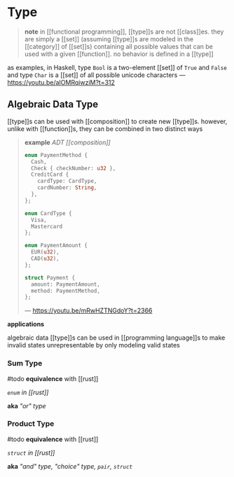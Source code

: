 # Type

> **note** in [[functional programming]], [[type]]s are not [[class]]es. they are simply a [[set]] (assuming [[type]]s are modeled in the [[category]] of [[set]]s) containing all possible values that can be used with a given [[function]]. no behavior is defined in a [[type]]

as examples, in Haskell, type `Bool` is a two-element [[set]] of `True` and `False` and type `Char` is a [[set]] of all possible unicode characters &mdash; <https://youtu.be/aIOMRqiwziM?t=312>

## Algebraic Data Type

[[type]]s can be used with [[composition]] to create new [[type]]s. however, unlike with [[function]]s, they can be combined in two distinct ways

> **example** _ADT [[composition]]_
>
> ```Rust
> enum PaymentMethod {
>   Cash,
>   Check { checkNumber: u32 },
>   CreditCard {
>     cardType: CardType,
>     cardNumber: String,
>   },
> };
>
> enum CardType {
>   Visa,
>   Mastercard
> };
>
> enum PaymentAmount {
>   EUR(u32),
>   CAD(u32),
> };
>
> struct Payment {
>   amount: PaymentAmount,
>   method: PaymentMethod,
> };
> ```
>
> &mdash; <https://youtu.be/mRwHZTNGdoY?t=2366>

**applications**

algebraic data [[type]]s can be used in [[programming language]]s to make invalid states unrepresentable by only modeling valid states

### Sum Type

#todo **equivalence** with [[rust]]

_`enum` in [[rust]]_

**aka** _"or" type_

### Product Type

#todo **equivalence** with [[rust]]

_`struct` in [[rust]]_

**aka** _"and" type, "choice" type, `pair`, `struct`_

